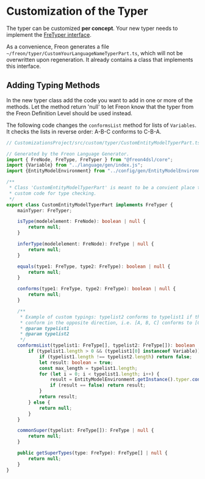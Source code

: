 # Customization of the Typer

The typer can be customized **per concept**. Your new typer needs
to implement the [FreTyper interface](/Documentation/Under_the_Hood/FreTool_Interfaces#fretyper-5).

As a convenience, Freon generates a file `~/freon/typer/CustomYourLanguageNameTyperPart.ts`,
which will not be overwritten upon regeneration. It already contains a class that implements this interface.

## Adding Typing Methods

In the new typer class add the code you want to add in one or more of the methods. Let the method return 'null'
to let Freon know that the typer from the Freon Definition Level should be used instead.

The following code changes the `conformsList` method for lists of `Variables`. It checks the lists in
reverse order: A-B-C conforms to C-B-A.

```ts
// CustomizationsProject/src/custom/typer/CustomEntityModelTyperPart.ts

// Generated by the Freon Language Generator.
import { FreNode, FreType, FreTyper } from "@freon4dsl/core";
import {Variable} from "../language/gen/index.js";
import {EntityModelEnvironment} from "../config/gen/EntityModelEnvironment.js";

/**
 * Class 'CustomEntityModelTyperPart' is meant to be a convient place to add any
 * custom code for type checking.
 */
export class CustomEntityModelTyperPart implements FreTyper {
    mainTyper: FreTyper;

    isType(modelelement: FreNode): boolean | null {
        return null;
    }

    inferType(modelelement: FreNode): FreType | null {
        return null;
    }

    equals(type1: FreType, type2: FreType): boolean | null {
        return null;
    }

    conforms(type1: FreType, type2: FreType): boolean | null {
        return null;
    }

    /**
     * Example of custom typings: typelist2 conforms to typelist1 if the elements
     * conform in the opposite direction, i.e. [A, B, C] conforms to [C, B, A]
     * @param typelist1
     * @param typelist2
     */
    conformsList(typelist1: FreType[], typelist2: FreType[]): boolean | null {
        if (typelist1.length > 0 && (typelist1[0] instanceof Variable)) {
            if (typelist1.length !== typelist2.length) return false;
            let result: boolean = true;
            const max_length = typelist1.length;
            for (let i = 0; i < typelist1.length; i++) {
                result = EntityModelEnvironment.getInstance().typer.conforms(typelist1[i], typelist2[max_length - i]);
                if (result == false) return result;
            }
            return result;
        } else {
            return null;
        }
    }

    commonSuper(typelist: FreType[]): FreType | null {
        return null;
    }

    public getSuperTypes(type: FreType): FreType[] | null {
        return null;
    }
}

```
